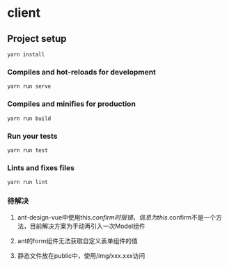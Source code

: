 # client

## Project setup
```
yarn install
```

### Compiles and hot-reloads for development
```
yarn run serve
```

### Compiles and minifies for production
```
yarn run build
```

### Run your tests
```
yarn run test
```

### Lints and fixes files
```
yarn run lint
```

### 待解决
1. ant-design-vue中使用this.$confirm时报错，信息为this.$confirm不是一个方法，目前解决方案为手动再引入一次Model组件

2. ant的form组件无法获取自定义表单组件的值

3. 静态文件放在public中，使用/img/xxx.xxx访问
